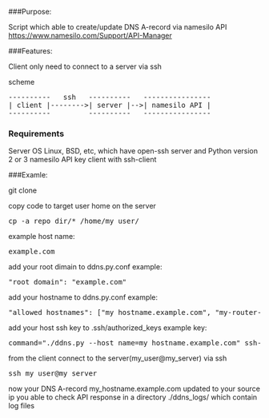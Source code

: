 ###Purpose:

Script which able to create/update DNS A-record via namesilo API https://www.namesilo.com/Support/API-Manager

###Features:

Client only need to connect to a server via ssh

scheme

<pre>
----------   ssh   ----------   ----------------
| client |-------->| server |-->| namesilo API |
----------         ----------   ----------------
</pre>

### Requirements

Server OS Linux, BSD, etc, which have open-ssh server and Python version 2 or 3
namesilo API key
client with ssh-client

###Examle:

git clone

copy code to target user home on the server
<pre>
cp -a repo_dir/* /home/my_user/
</pre>

example host name:
<pre>
example.com
</pre>

add your root dimain to ddns.py.conf
example:
<pre>
"root_domain": "example.com"
</pre>

add your hostname to ddns.py.conf
example:
<pre>
"allowed_hostnames": ["my_hostname.example.com", "my-router-home", "my-another-host", "my-etc"]
</pre>

add your host ssh key to .ssh/authorized_keys
example key:
<pre>
command="./ddns.py --host_name=my_hostname.example.com" ssh-rsa my_ssh_key #my_comment
</pre>

from the client connect to the server(my_user@my_server) via ssh
<pre>
ssh my_user@my_server
</pre>

now your DNS A-record my_hostname.example.com updated to your source ip
you able to check API response in a directory ./ddns_logs/ which contain log files


